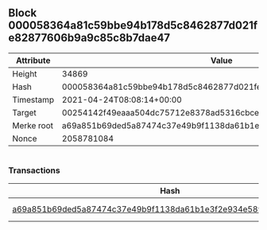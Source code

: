 ## Block 000058364a81c59bbe94b178d5c8462877d021fe82877606b9a9c85c8b7dae47

Attribute | Value
--- | ---
Height | 34869
Hash | 000058364a81c59bbe94b178d5c8462877d021fe82877606b9a9c85c8b7dae47
Timestamp | 2021-04-24T08:08:14+00:00
Target | 00254142f49eaaa504dc75712e8378ad5316cbcead634704b3734b6271167cc4
Merke root | a69a851b69ded5a87474c37e49b9f1138da61b1e3f2e934e589db8e3229c62bb
Nonce | 2058781084

```

```

### Transactions

Hash | Amount
--- | ---
[a69a851b69ded5a87474c37e49b9f1138da61b1e3f2e934e589db8e3229c62bb](a69a851b69ded5a87474c37e49b9f1138da61b1e3f2e934e589db8e3229c62bb.md) | 10.00000000 SKEPTI 
